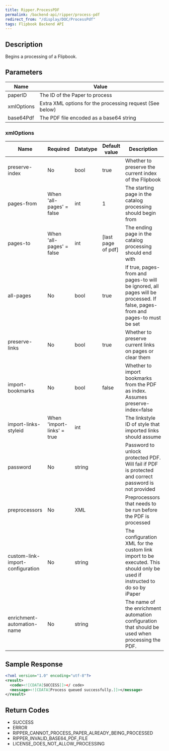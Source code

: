 ```yaml
---
title: Ripper.ProcessPDF
permalink: /backend-api/ripper/process-pdf
redirect_from: "/display/DOC/ProcessPdf"
tags: Flipbook Backend API
---
```


## Description

Begins a processing of a Flipbook.

## Parameters

| Name       | Value
|------------|---------------------------------------------
| paperID    | The ID of the Paper to process
| xmlOptions | Extra XML options for the processing request (See below)
| base64Pdf  | The PDF file encoded as a base64 string

### xmlOptions

| Name 								| Required 					 | Datatype | Default value 	 | Description
|-----------------------------------|----------------------------|----------|--------------------|------------------------------------------------------------------------------------------------------------------------------
| preserve-index 					| No 						 | bool 	| true 				 | Whether to preserve the current index of the Flipbook
| pages-from 						| When 'all-pages' = false   | int 		| 1 				 | The starting page in the catalog processing should begin from
| pages-to 							| When 'all-pages' = false   | int 		| [last page of pdf] | The ending page in the catalog processing should end with
| all-pages 						| No 						 | bool 	| true 				 | If true, pages-from and pages-to will be ignored, all pages will be processed. If false, pages-from and pages-to must be set
| preserve-links 					| No 						 | bool 	| true 				 | Whether to preserve current links on pages or clear them
| import-bookmarks 					| No 						 | bool 	| false 			 | Whether to import bookmarks from the PDF as index. Assumes preserve-index=false
| import-links-styleid 				| When 'import-links' = true | int 		| 					 | The linkstyle ID of style that imported links should assume
| password 							| No 						 | string 	| 					 | Password to unlock protected PDF. Will fail if PDF is protected and correct password is not provided
| preprocessors						| No 						 | XML 		| 					 | Preprocessors that needs to be run before the PDF is processed
| custom-link-import-configuration	| No 						 | string 	| 					 | The configuration XML for the custom link import to be executed. This should only be used if instructed to do so by iPaper
| enrichment-automation-name  | No  | string  |   | The name of the enrichment automation configuration that should be used when processing the PDF.

## Sample Response
```xml
<?xml version="1.0" encoding="utf-8"?>
<result>
  <code><![CDATA[SUCCESS]]></ code>
  <message><![CDATA[Process queued successfully.]]></message>
</result>
```

## Return Codes

* SUCCESS
* ERROR
* RIPPER_CANNOT_PROCESS_PAPER_ALREADY_BEING_PROCESSED
* RIPPER_INVALID_BASE64_PDF_FILE
* LICENSE_DOES_NOT_ALLOW_PROCESSING